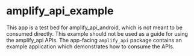 # amplify_api_example

This app is a test bed for amplify_api_android, which is not meant to be consumed directly. This example should not be used as a guide for using the amplify_api APIs. The app-facing `amplify_api` package contains an example application which demonstrates how to consume the APIs.